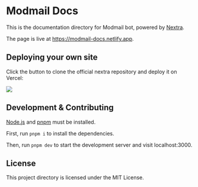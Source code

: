 # Modmail Docs

This is the documentation directory for Modmail bot, powered by [Nextra](https://nextra.site).

The page is live at https://modmail-docs.netlify.app.

## Deploying your own site

Click the button to clone the official nextra repository and deploy it on Vercel:

[![](https://vercel.com/button)](https://vercel.com/new/clone?s=https%3A%2F%2Fgithub.com%2Fshuding%2Fnextra-docs-template&showOptionalTeamCreation=false)

## Development & Contributing

[Node.js](https://nodejs.org/en) and [pnpm](https://pnpm.io/installation) must be installed.

First, run `pnpm i` to install the dependencies.

Then, run `pnpm dev` to start the development server and visit localhost:3000.

## License

This project directory is licensed under the MIT License.

